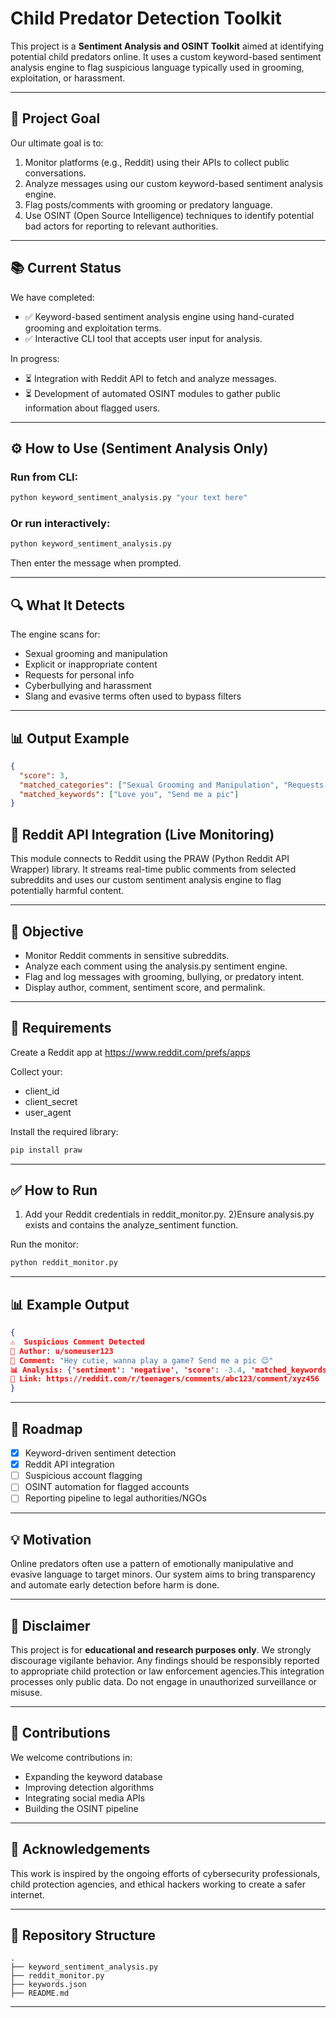 # Child Predator Detection Toolkit

This project is a **Sentiment Analysis and OSINT Toolkit** aimed at identifying potential child predators online. It uses a custom keyword-based sentiment analysis engine to flag suspicious language typically used in grooming, exploitation, or harassment.

---

## 🚀 Project Goal

Our ultimate goal is to:

1. Monitor platforms (e.g., Reddit) using their APIs to collect public conversations.
2. Analyze messages using our custom keyword-based sentiment analysis engine.
3. Flag posts/comments with grooming or predatory language.
4. Use OSINT (Open Source Intelligence) techniques to identify potential bad actors for reporting to relevant authorities.

---

## 📚 Current Status

We have completed:

* ✅ Keyword-based sentiment analysis engine using hand-curated grooming and exploitation terms.
* ✅ Interactive CLI tool that accepts user input for analysis.

In progress:

* ⏳ Integration with Reddit API to fetch and analyze messages.
* ⏳ Development of automated OSINT modules to gather public information about flagged users.

---

## ⚙️ How to Use (Sentiment Analysis Only)

### Run from CLI:

```bash
python keyword_sentiment_analysis.py "your text here"
```

### Or run interactively:

```bash
python keyword_sentiment_analysis.py
```

Then enter the message when prompted.

---

## 🔍 What It Detects

The engine scans for:

* Sexual grooming and manipulation
* Explicit or inappropriate content
* Requests for personal info
* Cyberbullying and harassment
* Slang and evasive terms often used to bypass filters

---

## 📊 Output Example

```json
{
  "score": 3,
  "matched_categories": ["Sexual Grooming and Manipulation", "Requests for Personal Information"],
  "matched_keywords": ["Love you", "Send me a pic"]
}
```

## 🔗 Reddit API Integration (Live Monitoring)

This module connects to Reddit using the PRAW (Python Reddit API Wrapper) library. It streams real-time public comments from selected subreddits and uses our custom sentiment analysis engine to flag potentially harmful content.

---

## 🎯 Objective

* Monitor Reddit comments in sensitive subreddits.
* Analyze each comment using the analysis.py sentiment engine.
* Flag and log messages with grooming, bullying, or predatory intent.
* Display author, comment, sentiment score, and permalink.

---

## 🧰 Requirements

Create a Reddit app at https://www.reddit.com/prefs/apps

Collect your:
  * client_id
  * client_secret
  * user_agent

Install the required library:

```bash
pip install praw
```

---

## ✅ How to Run

1) Add your Reddit credentials in reddit_monitor.py.
2)Ensure analysis.py exists and contains the analyze_sentiment function.

Run the monitor:

```bash
python reddit_monitor.py
```

---

## 📊 Example Output

```json
{
⚠️  Suspicious Comment Detected
👤 Author: u/someuser123
💬 Comment: "Hey cutie, wanna play a game? Send me a pic 😉"
📊 Analysis: {'sentiment': 'negative', 'score': -3.4, 'matched_keywords': ['cutie', 'send me a pic']}
🔗 Link: https://reddit.com/r/teenagers/comments/abc123/comment/xyz456
}
```

---

## 📅 Roadmap

* [x] Keyword-driven sentiment detection
* [X] Reddit API integration
* [ ] Suspicious account flagging
* [ ] OSINT automation for flagged accounts
* [ ] Reporting pipeline to legal authorities/NGOs

---

## 💡 Motivation

Online predators often use a pattern of emotionally manipulative and evasive language to target minors. Our system aims to bring transparency and automate early detection before harm is done.

---

## 💼 Disclaimer

This project is for **educational and research purposes only**. We strongly discourage vigilante behavior. Any findings should be responsibly reported to appropriate child protection or law enforcement agencies.This integration processes only public data. Do not engage in unauthorized surveillance or misuse.

---

## 📢 Contributions

We welcome contributions in:

* Expanding the keyword database
* Improving detection algorithms
* Integrating social media APIs
* Building the OSINT pipeline

---

## 🙏 Acknowledgements

This work is inspired by the ongoing efforts of cybersecurity professionals, child protection agencies, and ethical hackers working to create a safer internet.

---

## 📁 Repository Structure

```
.
├── keyword_sentiment_analysis.py
├── reddit_monitor.py
├── keywords.json
├── README.md
```

---
